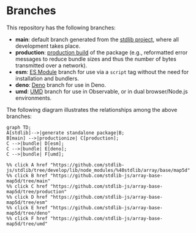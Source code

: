 <!--

@license Apache-2.0

Copyright (c) 2022 The Stdlib Authors.

Licensed under the Apache License, Version 2.0 (the "License");
you may not use this file except in compliance with the License.
You may obtain a copy of the License at

    http://www.apache.org/licenses/LICENSE-2.0

Unless required by applicable law or agreed to in writing, software
distributed under the License is distributed on an "AS IS" BASIS,
WITHOUT WARRANTIES OR CONDITIONS OF ANY KIND, either express or implied.
See the License for the specific language governing permissions and
limitations under the License.

-->

# Branches

This repository has the following branches:

-   **main**: default branch generated from the [stdlib project][stdlib-url], where all development takes place.
-   **production**: [production build][production-url] of the package (e.g., reformatted error messages to reduce bundle sizes and thus the number of bytes transmitted over a network).
-   **esm**: [ES Module][esm-url] branch for use via a `script` tag without the need for installation and bundlers.
-   **deno**: [Deno][deno-url] branch for use in Deno.
-   **umd**: [UMD][umd-url] branch for use in Observable, or in dual browser/Node.js environments.

The following diagram illustrates the relationships among the above branches:

```mermaid
graph TD;
A[stdlib]-->|generate standalone package|B;
B[main] -->|productionize| C[production];
C -->|bundle| D[esm];
C -->|bundle| E[deno];
C -->|bundle| F[umd];

%% click A href "https://github.com/stdlib-js/stdlib/tree/develop/lib/node_modules/%40stdlib/array/base/map5d"
%% click B href "https://github.com/stdlib-js/array-base-map5d/tree/main"
%% click C href "https://github.com/stdlib-js/array-base-map5d/tree/production"
%% click D href "https://github.com/stdlib-js/array-base-map5d/tree/esm"
%% click E href "https://github.com/stdlib-js/array-base-map5d/tree/deno"
%% click F href "https://github.com/stdlib-js/array-base-map5d/tree/umd"
```

[stdlib-url]: https://github.com/stdlib-js/stdlib/tree/develop/lib/node_modules/%40stdlib/array/base/map5d
[production-url]: https://github.com/stdlib-js/array-base-map5d/tree/production
[deno-url]: https://github.com/stdlib-js/array-base-map5d/tree/deno
[umd-url]: https://github.com/stdlib-js/array-base-map5d/tree/umd
[esm-url]: https://github.com/stdlib-js/array-base-map5d/tree/esm